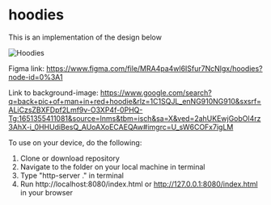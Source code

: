 # hoodies

This is an implementation of the design below

![Hoodies](https://user-images.githubusercontent.com/38637293/165888773-89654729-b5d4-498a-a073-5efad1254529.jpg)

Figma link: https://www.figma.com/file/MRA4pa4wl6ISfur7NcNlgx/hoodies?node-id=0%3A1

Link to background-image: https://www.google.com/search?q=back+pic+of+man+in+red+hoodie&rlz=1C1SQJL_enNG910NG910&sxsrf=ALiCzsZBXFDpf2Lmf9v-O3XP4f-0PHQ-Tg:1651355411081&source=lnms&tbm=isch&sa=X&ved=2ahUKEwjGobOl4rz3AhX-i_0HHUdiBesQ_AUoAXoECAEQAw#imgrc=U_sW6COFx7igLM

To use on your device, do the following:

1) Clone or download repository
2) Navigate to the folder on your local machine in terminal
3) Type "http-server ." in terminal
4) Run http://localhost:8080/index.html or http://127.0.0.1:8080/index.html in your browser
